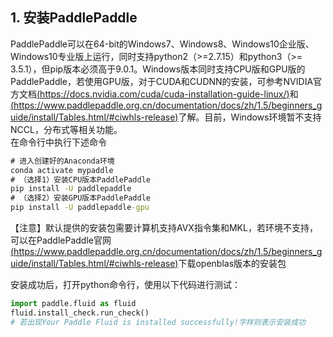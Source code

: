 ## 1. 安装PaddlePaddle
PaddlePaddle可以在64-bit的Windows7、Windows8、Windows10企业版、Windows10专业版上运行，同时支持python2（>=2.7.15）和python3（>= 3.5.1），但pip版本必须高于9.0.1。Windows版本同时支持CPU版和GPU版的PaddlePaddle，若使用GPU版，对于CUDA和CUDNN的安装，可参考NVIDIA官方文档[(https://docs.nvidia.com/cuda/cuda-installation-guide-linux/)](https://docs.nvidia.com/cuda/cuda-installation-guide-linux/)和[(https://www.paddlepaddle.org.cn/documentation/docs/zh/1.5/beginners_guide/install/Tables.html/#ciwhls-release)](https://www.paddlepaddle.org.cn/documentation/docs/zh/1.5/beginners_guide/install/Tables.html/#ciwhls-release)了解。目前，Windows环境暂不支持NCCL，分布式等相关功能。                     
在命令行中执行下述命令
```cmd
# 进入创建好的Anaconda环境
conda activate mypaddle
# （选择1）安装CPU版本PaddlePaddle
pip install -U paddlepaddle
# （选择2）安装GPU版本PaddlePaddle
pip install -U paddlepaddle-gpu
```
【注意】默认提供的安装包需要计算机支持AVX指令集和MKL，若环境不支持，可以在PaddlePaddle官网[(https://www.paddlepaddle.org.cn/documentation/docs/zh/1.5/beginners_guide/install/Tables.html/#ciwhls-release)](https://www.paddlepaddle.org.cn/documentation/docs/zh/1.5/beginners_guide/install/Tables.html/#ciwhls-release)下载openblas版本的安装包                 

安装成功后，打开python命令行，使用以下代码进行测试：
```python
import paddle.fluid as fluid
fluid.install_check.run_check()
# 若出现Your Paddle Fluid is installed successfully!字样则表示安装成功
```
